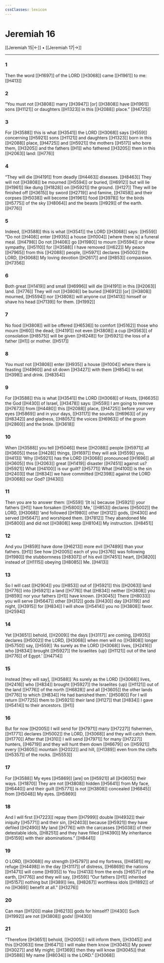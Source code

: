```yaml
---
cssClasses: lexicon
---
```


# Jeremiah 16

[[Jeremiah 15|←]] • [[Jeremiah 17|→]]

---

### 1
Then the word [[H1697]] of the LORD [[H3068]] came [[H1961]] to me: [[H413]]

### 2
“You must not [[H3808]] marry [[H3947]] [or] [[H3808]] have [[H1961]] sons [[H1121]] or daughters [[H1323]] in this [[H2088]] place.” [[H4725]]

### 3
For [[H3588]] this is what [[H3541]] the LORD [[H3068]] says [[H559]] concerning [[H5921]] sons [[H1121]] and daughters [[H1323]] born in this [[H2088]] place, [[H4725]] and [[H5921]] the mothers [[H517]] who bore them, [[H3205]] and the fathers [[H1]] who fathered [[H3205]] them in this [[H2063]] land: [[H776]]

### 4
“They will die [[H4191]] from deadly [[H4463]] diseases. [[H8463]] They will not [[H3808]] be mourned [[H5594]] or buried, [[H6912]] but will lie [[H1961]] like dung [[H1828]] on [[H5921]] the ground. [[H127]] They will be finished off [[H3615]] by sword [[H2719]] and famine, [[H7458]] and their corpses [[H5038]] will become [[H1961]] food [[H3978]] for the birds [[H5775]] of the sky [[H8064]] and the beasts [[H929]] of the earth. [[H776]]

### 5
Indeed, [[H3588]] this is what [[H3541]] the LORD [[H3068]] says: [[H559]] “Do not [[H408]] enter [[H935]] a house [[H1004]] [where there is] a funeral meal. [[H4798]] Do not [[H408]] go [[H1980]] to mourn [[H5594]] or show sympathy, [[H5110]] for [[H3588]] I have removed [[H622]] My peace [[H7965]] from this [[H2088]] people, [[H5971]] declares [[H5002]] the LORD, [[H3068]] My loving devotion [[H2617]] and [[H853]] compassion. [[H7356]]

### 6
Both great [[H1419]] and small [[H6996]] will die [[H4191]] in this [[H2063]] land. [[H776]] They will not [[H3808]] be buried [[H6912]] [or] [[H3808]] mourned, [[H5594]] nor [[H3808]] will anyone cut [[H1413]] himself or shave his head [[H7139]] for them. [[H1992]]

### 7
No food [[H3808]] will be offered [[H6536]] to comfort [[H5162]] those who mourn [[H60]] the dead; [[H4191]] not even [[H3808]] a cup [[H3563]] of consolation [[H8575]] will be given [[H8248]] for [[H5921]] the loss of a father [[H1]] or mother. [[H517]]

### 8
You must not [[H3808]] enter [[H935]] a house [[H1004]] where there is feasting [[H4960]] and sit down [[H3427]] with them [[H854]] to eat [[H398]] and drink. [[H8354]]

### 9
For [[H3588]] this is what [[H3541]] the LORD [[H3068]] of Hosts, [[H6635]] the God [[H430]] of Israel, [[H3478]] says: [[H559]] I am going to remove [[H7673]] from [[H4480]] this [[H2088]] place, [[H4725]] before your very eyes [[H5869]] and in your days, [[H3117]] the sounds [[H6963]] of joy [[H8342]] and gladness, [[H8057]] the voices [[H6963]] of the groom [[H2860]] and the bride. [[H3618]]

### 10
When [[H3588]] you tell [[H5046]] these [[H2088]] people [[H5971]] all [[H3605]] these [[H428]] things, [[H1697]] they will ask [[H559]] you, [[H413]] ‘Why [[H5921]] has the LORD [[H3068]] pronounced [[H1696]] all [[H3605]] this [[H2063]] great [[H1419]] disaster [[H7451]] against us? [[H5921]] What [[H4100]] is our guilt? [[H5771]] What [[H4100]] is the sin [[H2403]] that [[H834]] we have committed [[H2398]] against the LORD [[H3068]] our God? [[H430]]

### 11
Then you are to answer them: [[H559]] ‘[It is] because [[H5921]] your fathers [[H1]] have forsaken [[H5800]] Me,’ [[H853]] declares [[H5002]] the LORD, [[H3068]] ‘and followed [[H1980]] other [[H312]] gods, [[H430]] and served [[H5647]] and worshiped them. [[H7812]] They abandoned Me [[H5800]] and did not [[H3808]] keep [[H8104]] My instruction. [[H8451]]

### 12
And you [[H859]] have done [[H6213]] more evil [[H7489]] than your fathers. [[H1]] See how [[H2005]] each of you [[H376]] was following [[H1980]] the stubbornness [[H8307]] of his evil [[H7451]] heart, [[H3820]] instead of [[H1115]] obeying [[H8085]] Me. [[H413]]

### 13
So I will cast [[H2904]] you [[H853]] out of [[H5921]] this [[H2063]] land [[H776]] into [[H5921]] a land [[H776]] that [[H834]] neither [[H3808]] you [[H859]] nor your fathers [[H1]] have known. [[H3045]] There [[H8033]] you will serve [[H5647]] other [[H312]] gods [[H430]] day [[H3119]] and night, [[H3915]] for [[H834]] I will show [[H5414]] you  no [[H3808]] favor. [[H2594]]

### 14
Yet [[H3651]] behold, [[H2009]] the days [[H3117]] are coming, [[H935]] declares [[H5002]] the LORD, [[H3068]] when men will no [[H3808]] longer [[H5750]] say, [[H559]] ‘As surely as the LORD [[H3068]] lives, [[H2416]] who [[H834]] brought [[H5927]] the Israelites {up} [[H1121]] out of the land [[H776]] of Egypt.’ [[H4714]]

### 15
Instead [they will say], [[H3588]] ‘As surely as the LORD [[H3068]] lives, [[H2416]] who [[H834]] brought [[H5927]] the Israelites {up} [[H1121]] out of the land [[H776]] of the north [[H6828]] and all [[H3605]] the other lands [[H776]] to which [[H834]] He had banished them.’ [[H5080]] For I will return [[H7725]] them to [[H5921]] their land [[H127]] that [[H834]] I gave [[H5414]] to their ancestors. [[H1]]

### 16
But for now [[H2005]] I will send for [[H7971]] many [[H7227]] fishermen, [[H1771]] declares [[H5002]] the LORD, [[H3068]] and they will catch them. [[H1770]] After that [[H310]] I will send [[H7971]] for many [[H7227]] hunters, [[H6719]] and they will hunt them down [[H6679]] on [[H5921]] every [[H3605]] mountain [[H2022]] and hill, [[H1389]] even from the clefts [[H5357]] of the rocks. [[H5553]]

### 17
For [[H3588]] My eyes [[H5869]] [are] on [[H5921]] all [[H3605]] their ways. [[H1870]] They are not [[H3808]] hidden [[H5641]] from My face, [[H6440]] and their guilt [[H5771]] is not [[H3808]] concealed [[H6845]] from [[H5048]] My eyes. [[H5869]]

### 18
And I will first [[H7223]] repay them [[H7999]] double [[H4932]] their iniquity [[H5771]] and their sin, [[H2403]] because [[H5921]] they have defiled [[H2490]] My land [[H776]] with the carcasses [[H5038]] of their detestable idols, [[H8251]] and they have filled [[H4390]] My inheritance [[H5159]] with their abominations.” [[H8441]]

### 19
O LORD, [[H3068]] my strength [[H5797]] and my fortress, [[H4581]] my refuge [[H4498]] in the day [[H3117]] of distress, [[H6869]] the nations [[H1471]] will come [[H935]] to You [[H413]] from the ends [[H657]] of the earth, [[H776]] and they will say, [[H559]] “Our fathers [[H1]] inherited [[H5157]] nothing but [[H389]] lies, [[H8267]] worthless idols [[H1892]] of no [[H369]] benefit at all.” [[H3276]]

### 20
Can man [[H120]] make [[H6213]] gods for himself? [[H430]] Such [[H1992]] are not [[H3808]] gods! [[H430]]

### 21
“Therefore [[H3651]] behold, [[H2005]] I will inform them, [[H3045]] and this [[H2063]] time [[H6471]] I will make them know [[H3045]] My power [[H3027]] and My might; [[H1369]] then they will know [[H3045]] that [[H3588]] My name [[H8034]] is the LORD.” [[H3068]]

